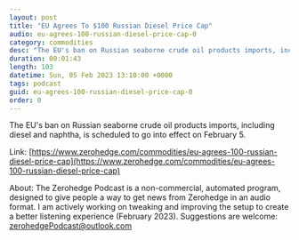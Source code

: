 ```yaml
---
layout: post
title: "EU Agrees To $100 Russian Diesel Price Cap"
audio: eu-agrees-100-russian-diesel-price-cap-0
category: commodities
desc: "The EU's ban on Russian seaborne crude oil products imports, including diesel and naphtha, is scheduled to go into effect on February 5."
duration: 00:01:43
length: 103
datetime: Sun, 05 Feb 2023 13:10:00 +0000
tags: podcast
guid: eu-agrees-100-russian-diesel-price-cap-0
order: 0
---
```

The EU's ban on Russian seaborne crude oil products imports, including diesel and naphtha, is scheduled to go into effect on February 5.

Link: [https://www.zerohedge.com/commodities/eu-agrees-100-russian-diesel-price-cap](https://www.zerohedge.com/commodities/eu-agrees-100-russian-diesel-price-cap)

About: The Zerohedge Podcast is a non-commercial, automated program, designed to give people a way to get news from Zerohedge in an audio format.  I am actively working on tweaking and improving the setup to create a better listening experience (February 2023).  Suggestions are welcome: [zerohedgePodcast@outlook.com](mailto:zerohedgePodcast@outlook.com)